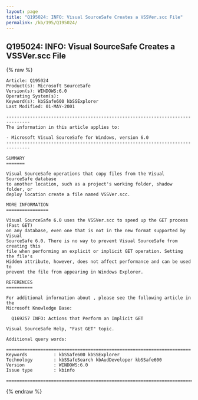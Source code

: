 ```yaml
---
layout: page
title: "Q195024: INFO: Visual SourceSafe Creates a VSSVer.scc File"
permalink: /kb/195/Q195024/
---
```


## Q195024: INFO: Visual SourceSafe Creates a VSSVer.scc File

{% raw %}

	Article: Q195024
	Product(s): Microsoft SourceSafe
	Version(s): WINDOWS:6.0
	Operating System(s): 
	Keyword(s): kbSSafe600 kbSSExplorer
	Last Modified: 01-MAY-2001
	
	-------------------------------------------------------------------------------
	The information in this article applies to:
	
	- Microsoft Visual SourceSafe for Windows, version 6.0 
	-------------------------------------------------------------------------------
	
	SUMMARY
	=======
	
	Visual SourceSafe operations that copy files from the Visual SourceSafe database
	to another location, such as a project's working folder, shadow folder, or
	deploy location create a file named VSSVer.scc.
	
	MORE INFORMATION
	================
	
	Visual SourceSafe 6.0 uses the VSSVer.scc to speed up the GET process (Fast GET)
	on any database, even one that is not in the new format supported by Visual
	SourceSafe 6.0. There is no way to prevent Visual SourceSafe from creating this
	file when performing an explicit or implicit GET operation. Setting the file's
	Hidden attribute, however, does not affect performance and can be used to
	prevent the file from appearing in Windows Explorer.
	
	REFERENCES
	==========
	
	For additional information about , please see the following article in the
	Microsoft Knowledge Base:
	
	  Q169257 INFO: Actions that Perform an Implicit GET
	
	Visual SourceSafe Help, "Fast GET" topic.
	
	Additional query words:
	
	======================================================================
	Keywords          : kbSSafe600 kbSSExplorer 
	Technology        : kbSSafeSearch kbAudDeveloper kbSSafe600
	Version           : WINDOWS:6.0
	Issue type        : kbinfo
	
	=============================================================================
	

{% endraw %}
